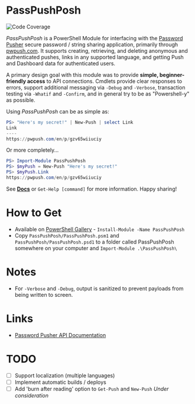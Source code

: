 # PassPushPosh
![Code Coverage](https://img.shields.io/badge/coverage-76%25-yellow.svg?maxAge=60)


*PassPushPosh* is a PowerShell Module for interfacing with the [Password Pusher](https://github.com/pglombardo/PasswordPusher) secure password / string sharing application, primarily through [pwpush.com](https://pwpush.com). It supports creating, retrieving, and deleting anonymous and authenticated pushes, links in any supported language, and getting Push and Dashboard data for authenticated users.

A primary design goal with this module was to provide **simple, beginner-friendly access** to API connections. Cmdlets provide clear responses to errors, support additional messaging via `-Debug` and `-Verbose`, transaction testing via `-Whatif` and `-Confirm`, and in general try to be as "Powershell-y" as possible.

Using *PassPushPosh* can be as simple as:

```powershell
PS> "Here's my secret!" | New-Push | select Link
Link
----
https://pwpush.com/en/p/gzv65wiiuciy
```

Or more completely...

```powershell
PS> Import-Module PassPushPosh
PS> $myPush = New-Push "Here's my secret!"
PS> $myPush.Link
https://pwpush.com/en/p/gzv65wiiuciy
```

See **[Docs](Docs)** or `Get-Help [command]` for more information. Happy sharing!

# How to Get

- Available on [PowerShell Gallery](https://www.powershellgallery.com/packages/PassPushPosh) - `Install-Module -Name PassPushPosh`
- Copy `PassPushPosh/PassPushPosh.psm1` and `PassPushPosh/PassPushPosh.psd1` to a folder called PassPushPosh somewhere on your computer and `Import-Module .\PassPushPosh\`

# Notes

- For `-Verbose` and `-Debug`, output is sanitized to prevent payloads from being written to screen.

# Links

- [Password Pusher API Documentation](https://pwpush.com/api/1.0.en.html)

# TODO

- [ ] Support localization (multiple languages)
- [ ] Implement automatic builds / deploys
- [ ] Add 'burn after reading' option to `Get-Push` and `New-Push` *Under consideration*